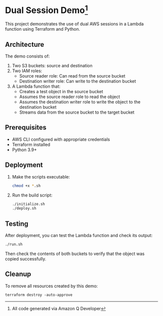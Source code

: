 # Dual Session Demo[^1]

This project demonstrates the use of dual AWS sessions in a Lambda function using Terraform and Python.

## Architecture

The demo consists of:

1. Two S3 buckets: source and destination
2. Two IAM roles:
   - Source reader role: Can read from the source bucket
   - Destination writer role: Can write to the destination bucket
3. A Lambda function that:
   - Creates a test object in the source bucket
   - Assumes the source reader role to read the object
   - Assumes the destination writer role to write the object to the destination bucket
   - Streams data from the source bucket to the target bucket

## Prerequisites

- AWS CLI configured with appropriate credentials
- Terraform installed
- Python 3.9+

## Deployment

1. Make the scripts executable:
   ```bash
   chmod +x *.sh
   ```

2. Run the build script:
   ```bash
   ./initialize.sh
   ./deploy.sh
   ```

## Testing

After deployment, you can test the Lambda function and check its output:

```bash
./run.sh
```

Then check the contents of both buckets to verify that the object was copied successfully.

## Cleanup

To remove all resources created by this demo:

```
terraform destroy -auto-approve
```

[^1]: All code generated via Amazon Q Developer

